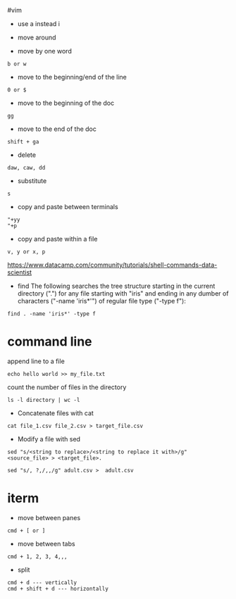 #vim
- use a instead i

- move around
- move by one word
```
b or w 
```

- move to the beginning/end of the line
```
0 or $
```
 
- move to the beginning of the doc
```
gg
```
- move to the end of the doc
```
shift + ga
```
- delete
```
daw, caw, dd
```

- substitute
```
s
```

- copy and paste between terminals
```
"+yy
"+p
```
- copy and paste within a file
```
v, y or x, p
```
https://www.datacamp.com/community/tutorials/shell-commands-data-scientist

- find
The following searches the tree structure starting in the current directory (".") for any file starting with "iris" and ending in any dumber of characters ("-name 'iris*'") of regular file type ("-type f"):

```
find . -name 'iris*' -type f
```


# command line
append line to a file 
```
echo hello world >> my_file.txt
```
count the number of files in the directory
```
ls -l directory | wc -l
```

- Concatenate files with cat
```
cat file_1.csv file_2.csv > target_file.csv
```

- Modify a file with sed
```
sed "s/<string to replace>/<string to replace it with>/g" <source_file> > <target_file>.
```
```
sed "s/, ?,/,,/g" adult.csv >  adult.csv
```







# iterm

- move between panes
```
cmd + [ or ]
```

- move between tabs
```
cmd + 1, 2, 3, 4,,,
```

- split 

```
cmd + d --- vertically
cmd + shift + d --- horizontally

```


